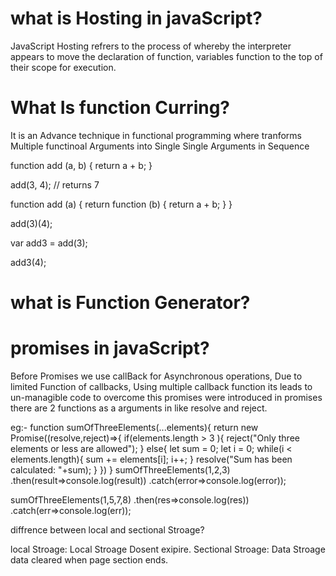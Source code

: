 # what is Hosting in javaScript?
JavaScript Hosting refrers to the process of whereby the interpreter appears to move the declaration  of function, variables function to the top of their scope for execution.



# What  Is function Curring?

It is an Advance technique in functional programming where  tranforms Multiple functinoal Arguments into Single  Single Arguments in Sequence

function add (a, b) {
  return a + b;
}

add(3, 4); // returns 7


function add (a) {
  return function (b) {
    return a + b;
  }
}


add(3)(4);

var add3 = add(3);

add3(4);


# what is  Function Generator?


  <script type="application/javascript">
    var title = "{{.Title}}"
    console.log(title)
  </script>


# promises in javaScript?
 

 Before Promises we use callBack for Asynchronous operations, Due to limited Function of callbacks, Using multiple callback function its leads to un-managible code to overcome this promises were introduced in promises there are 2 functions as a arguments in like resolve and reject.

eg:-
      function sumOfThreeElements(...elements){
     return new Promise((resolve,reject)=>{
     if(elements.length > 3 ){
      reject("Only three elements or less are allowed");
    }
    else{
      let sum = 0;
      let i = 0;
      while(i < elements.length){
        sum += elements[i];
        i++;
      }
      resolve("Sum has been calculated: "+sum);
    }
  })
}
sumOfThreeElements(1,2,3)
    .then(result=>console.log(result))
    .catch(error=>console.log(error));

sumOfThreeElements(1,5,7,8)
.then(res=>console.log(res))
.catch(err=>console.log(err));


diffrence between local and sectional Stroage?

local Stroage: Local Stroage Dosent exipire.
Sectional Stroage: Data Stroage data cleared when page section ends.





 








